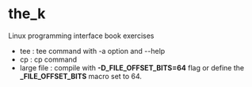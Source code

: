 # the_k

Linux programming interface book exercises
- tee : tee command with -a option and --help
- cp : cp command
- large file : compile with **-D_FILE_OFFSET_BITS=64** flag or define the **_FILE_OFFSET_BITS** macro set to 64.
